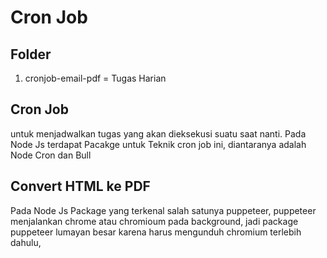 # Cron Job

## Folder
1. cronjob-email-pdf = Tugas Harian

## Cron Job
untuk menjadwalkan tugas yang akan dieksekusi suatu saat nanti. Pada Node Js terdapat Pacakge untuk Teknik cron job ini, diantaranya adalah Node Cron dan Bull

## Convert HTML ke PDF
Pada Node Js Package yang terkenal salah satunya puppeteer, puppeteer menjalankan chrome atau chromioum pada background, jadi package puppeteer lumayan besar karena harus mengunduh chromium terlebih dahulu,
